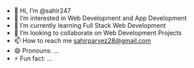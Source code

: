 - 👋 Hi, I’m @sahir247
- 👀 I’m interested in Web Development and App Development
- 🌱 I’m currently learning Full Stack Web Development
- 💞️ I’m looking to collaborate on Web Development Projects
- 📫 How to reach me sahirparvez28@gmail.com
- 😄 Pronouns: ...
- ⚡ Fun fact: ...

<!---
sahir247/sahir247 is a ✨ special ✨ repository because its `README.md` (this file) appears on your GitHub profile.
You can click the Preview link to take a look at your changes.
--->

